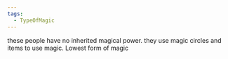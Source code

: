 ```yaml
---
tags:
  - TypeOfMagic
---
```

 these people have no inherited magical power. they use magic circles and items to use magic. Lowest form of magic